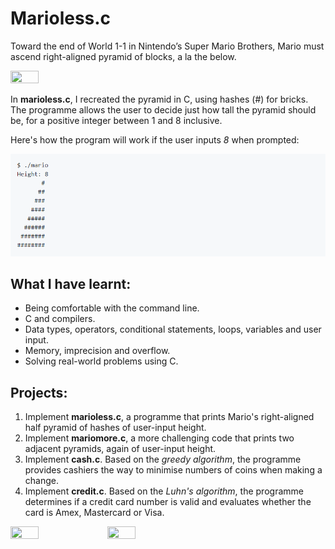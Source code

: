 # Marioless.c

Toward the end of World 1-1 in Nintendo’s Super Mario Brothers, Mario must ascend right-aligned pyramid of blocks, a la the below. 


<img src="https://github.com/YingXie24/harvardx-CS50-introduction-to-computer-science/blob/new-branch/project1-C-mario-cash-credit/marioless.png" width=30% height=30%>

In **marioless.c**, I recreated the pyramid in C, using hashes (#) for bricks. The programme allows the user to decide just how tall the pyramid should be, for a positive integer between 1 and 8 inclusive. 

Here's how the program will work if the user inputs *8* when prompted:


<img src="https://github.com/YingXie24/images/blob/master/C-1a-Mario-GameReconstruction/MarioCWorks.PNG" >





## What I have learnt:
* Being comfortable with the command line.
* C and compilers.
* Data types, operators, conditional statements, loops, variables and user input.
* Memory, imprecision and overflow.
* Solving real-world problems using C. 

## Projects:
1. Implement **marioless.c**, a programme that prints Mario's right-aligned half pyramid of hashes of user-input height.
1. Implement **mariomore.c**, a more challenging code that prints two adjacent pyramids, again of user-input height.
1. Implement **cash.c**. Based on the *greedy algorithm*, the programme provides cashiers the way to minimise numbers of coins when making a change. 
1. Implement **credit.c**. Based on the *Luhn's algorithm*, the programme determines if a credit card number is valid and evaluates whether the card is Amex, Mastercard or Visa. 

<img src="https://github.com/YingXie24/harvardx-CS50-introduction-to-computer-science/blob/new-branch/project1-C-mario-cash-credit/mariomore.png" width=30% height=30%>
<img src="https://github.com/YingXie24/harvardx-CS50-introduction-to-computer-science/blob/new-branch/project1-C-mario-cash-credit/cash.PNG" width=30% height=30%>



